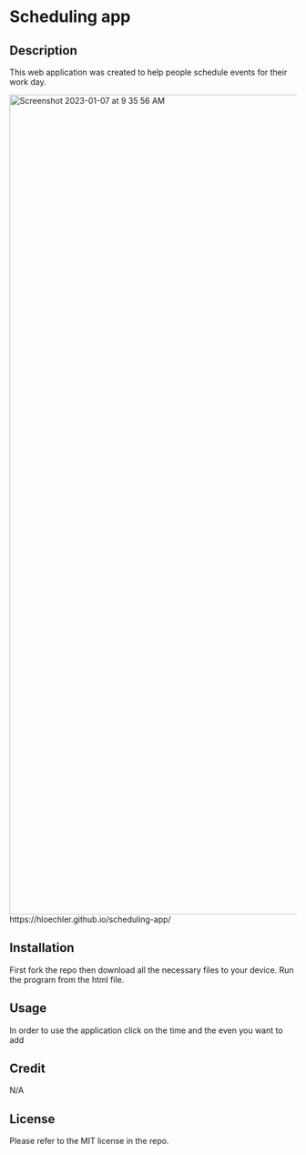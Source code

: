 # Scheduling app

## Description

This web application was created to help people schedule events for their work day.

<img width="1440" alt="Screenshot 2023-01-07 at 9 35 56 AM" src="https://user-images.githubusercontent.com/111337363/211163357-645e2a26-f605-4c64-93e0-f2b7370c1c87.png">
https://hloechler.github.io/scheduling-app/

## Installation

First fork the repo then download all the necessary files to your device. Run the program from the html file.

## Usage
In order to use the application click on the time and the even you want to add

## Credit

N/A

## License

Please refer to the MIT license in the repo.
